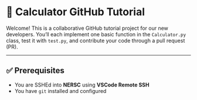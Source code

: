 # 🧮 Calculator GitHub Tutorial

Welcome! This is a collaborative GitHub tutorial project for our new developers. You’ll each implement one basic function in the `Calculator.py` class, test it with `test.py`, and contribute your code through a pull request (PR).

---

## ✅ Prerequisites

- You are SSHEd into **NERSC** using **VSCode Remote SSH**
- You have `git` installed and configured

